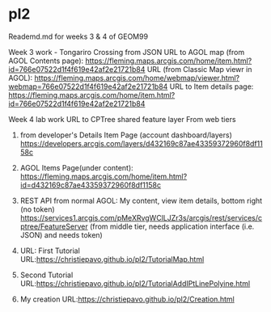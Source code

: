 # pl2
Reademd.md for weeks 3 & 4 of GEOM99

Week 3 work - Tongariro Crossing from JSON
URL to AGOL map (from AGOL Contents page): https://fleming.maps.arcgis.com/home/item.html?id=766e07522d1f4f619e42af2e21721b84
URL (from Classic Map viewr in AGOL): https://fleming.maps.arcgis.com/home/webmap/viewer.html?webmap=766e07522d1f4f619e42af2e21721b84
URL to Item details page: https://fleming.maps.arcgis.com/home/item.html?id=766e07522d1f4f619e42af2e21721b84

Week 4 lab work
URL to CPTree shared feature layer
From web tiers
1) from developer's Details Item Page (account dashboard/layers) https://developers.arcgis.com/layers/d432169c87ae43359372960f8df1158c

2) AGOL Items Page(under content): https://fleming.maps.arcgis.com/home/item.html?id=d432169c87ae43359372960f8df1158c

3) REST API from normal AGOL: My content, view item details, bottom right (no token) https://services1.arcgis.com/pMeXRvgWClLJZr3s/arcgis/rest/services/cptree/FeatureServer
(from middle tier, needs application interface (i.e. JSON) and needs token)

4) URL: First Tutorial
URL:https://christiepavo.github.io/pl2/TutorialMap.html

5) Second Tutorial
URL:https://christiepavo.github.io/pl2/TutorialAddIPtLinePolyine.html

6) My creation
URL:https://christiepavo.github.io/pl2/Creation.html
 

